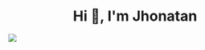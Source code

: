 <h1 align="center">Hi 👋, I'm Jhonatan</h1>

![](https://github.com/halfrost/halfrost/blob/master/icons/header_.png)





